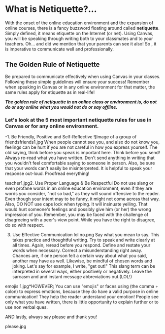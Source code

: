 # What is Netiquette?...
With the onset of the online education environment and the expansion of online courses, there is a fancy buzzword floating around called **netiquette**. Simply defined, it means etiquette on the Internet (or net). Using Canvas, you will be speaking through writing both to your classmates and to your teachers. Oh... and did we mention that your parents can see it also! So , it is imperative to communicate well and professionally.

## The Golden Rule of Netiquette
Be prepared to communicate effectively when using Canvas in your classes. Following these simple guidelines will ensure your success!  Remember when speaking in Canvas or in any online environment for that matter, the same rules apply for etiquette as in real-life!

***The golden rule of netiquette in an online class or environment is, do not do or say online what you would not do or say offline.***


### Let's look at the 5 most important netiquette rules for use in Canvas or for any online environment.

-1. Be Friendly, Positive and Self-Reflective       ![Image of a group of friendsfriends1.jpg
When people cannot see you, and also do not know you, feelings can be hurt if you are not careful in how you express yourself. The old saying, think before you speak is important here. Think before you send! Always re-read what you have written. Don't send anything in writing that you wouldn't feel comfortable saying to someone in person. Also, be sure that your words can't easily be misinterpreted. It is helpful to speak your response out-loud. Proofread everything!

teacher1.jpg2. Use Proper Language & Be Respectful
Do not use slang or even profane words in an online education environment, even if they are words you consider, "not so bad," as they will sound offensive to the reader. Even though your intent may to be funny, it might not come across that way.  Also, DO NOT use caps lock when typing. It will insinuate yelling. That would hurt someone's feelings and possibly give him (or her) the wrong impression of you. Remember, you may be faced with the challenge of disagreeing with a peer's view point. While you have the right to disagree, do so with respect. 

3. Use Effective Communication lol no.png
Say what you mean to say. This takes practice and thoughtful writing. Try to speak and write clearly at all times. Again, reread before you respond. Define and restate your words when necessary. Correct a misunderstanding right away. Chances are, if one person felt a certain way about what you said, another may have as well. Likewise, be mindful of chosen words and joking. Let's say for example, I write, "get out!" This slang term can be interpreted in several ways, either positively or negatively. Leave the sarcasm and and instant message abbreviations out.(LOL!)

emojis 1.jpg*HOWEVER; You can use "emojis" or faces using (the comma + colon) to express emotions, because they do have a valid purpose in online communication!  They help the reader understand your emotion! People see only what you have written, there is little opportunity to explain further or to use non verbal ques. 

 

AND lastly, always say please and thank you!

 please.jpg

 
